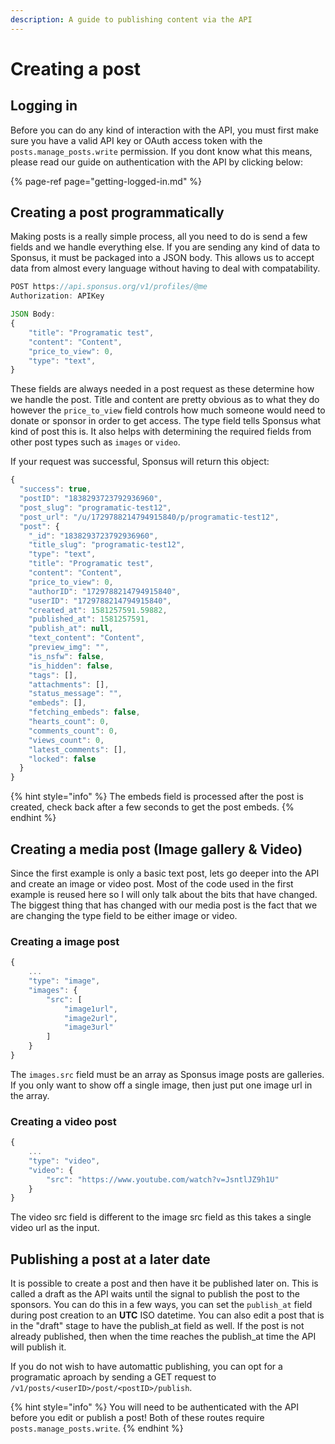 ```yaml
---
description: A guide to publishing content via the API
---
```


# Creating a post

## Logging in

Before you can do any kind of interaction with the API, you must first make sure you have a valid API key or OAuth access token with the `posts.manage_posts.write` permission. If you dont know what this means, please read our guide on authentication with the API by clicking below:

{% page-ref page="getting-logged-in.md" %}

## Creating a post programmatically

Making posts is a really simple process, all you need to do is send a few fields and we handle everything else. If you are sending any kind of data to Sponsus, it must be packaged into a JSON body. This allows us to accept data from almost every language without having to deal with compatability.

```javascript
POST https://api.sponsus.org/v1/profiles/@me
Authorization: APIKey

JSON Body:
{
    "title": "Programatic test",
    "content": "Content",
    "price_to_view": 0,
    "type": "text",
}
```

These fields are always needed in a post request as these determine how we handle the post. Title and content are pretty obvious as to what they do however the `price_to_view` field controls how much someone would need to donate or sponsor in order to get access. The type field tells Sponsus what kind of post this is. It also helps with determining the required fields from other post types such as `images` or `video`.

If your request was successful, Sponsus will return this object:

```javascript
{
  "success": true,
  "postID": "1838293723792936960",
  "post_slug": "programatic-test12",
  "post_url": "/u/1729788214794915840/p/programatic-test12",
  "post": {
    "_id": "1838293723792936960",
    "title_slug": "programatic-test12",
    "type": "text",
    "title": "Programatic test",
    "content": "Content",
    "price_to_view": 0,
    "authorID": "1729788214794915840",
    "userID": "1729788214794915840",
    "created_at": 1581257591.59882,
    "published_at": 1581257591,
    "publish_at": null,
    "text_content": "Content",
    "preview_img": "",
    "is_nsfw": false,
    "is_hidden": false,
    "tags": [],
    "attachments": [],
    "status_message": "",
    "embeds": [],
    "fetching_embeds": false,
    "hearts_count": 0,
    "comments_count": 0,
    "views_count": 0,
    "latest_comments": [],
    "locked": false
  }
}
```

{% hint style="info" %}
The embeds field is processed after the post is created, check back after a few seconds to get the post embeds.
{% endhint %}

## Creating a media post \(Image gallery & Video\)

Since the first example is only a basic text post, lets go deeper into the API and create an image or video post. Most of the code used in the first example is reused here so I will only talk about the bits that have changed. The biggest thing that has changed with our media post is the fact that we are changing the type field to be either image or video.

### Creating a image post

```javascript
{
    ...
    "type": "image",
    "images": {
        "src": [
            "image1url",
            "image2url",
            "image3url"
        ]
    }
}
```

The `images.src` field must be an array as Sponsus image posts are galleries. If you only want to show off a single image, then just put one image url in the array.

### Creating a video post

```javascript
{
    ...
    "type": "video",
    "video": {
        "src": "https://www.youtube.com/watch?v=JsntlJZ9h1U"
    }
}
```

The video src field is different to the image src field as this takes a single video url as the input.

## Publishing a post at a later date

It is possible to create a post and then have it be published later on. This is called a draft as the API waits until the signal to publish the post to the sponsors. You can do this in a few ways, you can set the `publish_at` field during post creation to an **UTC** ISO datetime. You can also edit a post that is in the "draft" stage to have the publish\_at field as well. If the post is not already published, then when the time reaches the publish\_at time the API will publish it.

If you do not wish to have automattic publishing, you can opt for a programatic aproach by sending a GET request to `/v1/posts/<userID>/post/<postID>/publish`.

{% hint style="info" %}
You will need to be authenticated with the API before you edit or publish a post! Both of these routes require `posts.manage_posts.write`.
{% endhint %}


